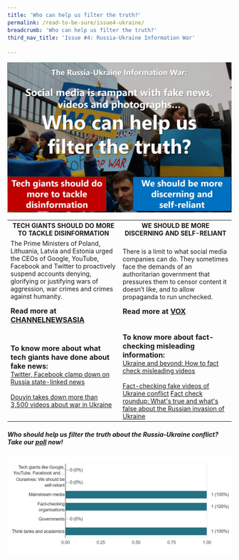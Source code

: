 ```yaml
---
title: 'Who can help us filter the truth?'
permalink: /read-to-be-sure/issue4-ukraine/
breadcrumb: 'Who can help us filter the truth?'
third_nav_title: 'Issue #4: Russia-Ukraine Information War'

---
```


![](../images/rtbs4-hot-button-ukraine.JPG)

<table border="0" cellpadding="50">
	<tbody>
   <tr>
    <th>TECH GIANTS SHOULD DO MORE TO TACKLE DISINFORMATION</th>
    <th>WE SHOULD BE MORE DISCERNING AND SELF-RELIANT</th>
  </tr>
        <tr>
            <td style="width: 50%;">The Prime Ministers of Poland, Lithuania, Latvia and Estonia urged the CEOs of Google, YouTube, Facebook and Twitter to proactively suspend accounts denying, glorifying or justifying wars of aggression, war crimes and crimes against humanity.
                 <p><b><font size="3">Read more at <a href="https://www.channelnewsasia.com/business/google-facebook-twitter-must-combat-ukraine-fake-news-polish-baltic-leaders-2526116">CHANNELNEWSASIA</a></font></b></p>
            </td>
            <td style="width: 50%;">There is a limit to what social media companies can do.  They sometimes face the demands of an authoritarian government that pressures them to censor content it doesn’t like, and to allow propaganda to run unchecked.
                <p><b><font size="3">Read more at <a href="https://www.vox.com/2022/2/26/22951757/russia-facebook-twitter-youtube-censorship-social-media">VOX</a></font></b></p>
                </td>
        </tr>
		<tr>
            <td><b><font size="3">To know more about what tech giants have done about fake news:</font></b><br>
                <a href="https://www.channelnewsasia.com/business/twitter-facebook-clamp-down-russia-state-linked-news-2527366">Twitter, Facebook clamp down on Russia state-linked news</a><br>&nbsp;<br>
                                <a href="https://www.asiaone.com/digital/douyin-takes-down-more-3500-videos-about-war-ukrainea">Douyin takes down more than 3,500 videos about war in Ukraine</a>
                </td>
            <td><b><font size="3">To know more about fact-checking misleading information:</font></b><br>
                <a href="https://fullfact.org/blog/2022/feb/how-to-fact-check-ukraine-videos/">Ukraine and beyond: How to fact check misleading videos</a><br>&nbsp;<br>
                <a href="https://edition.cnn.com/2022/02/26/politics/fake-ukraine-videos-fact-check">Fact-checking fake videos of Ukraine conflict</a>
                <a href="https://www.usatoday.com/story/news/factcheck/2022/02/28/fact-check-whats-true-and-whats-false-invasion-ukraine/6952717001/">Fact check roundup: What's true and what's false about the Russian invasion of Ukraine</a></td></tr>
                </tbody></table>


##### Who should help us filter the truth about the Russia-Ukraine conflict?  Take our **[poll](https://forms.gle/jPRLHNv5DXGgKtrEA)** now!

![](../images/rtbs4-ukraine-poll-results.JPG)
